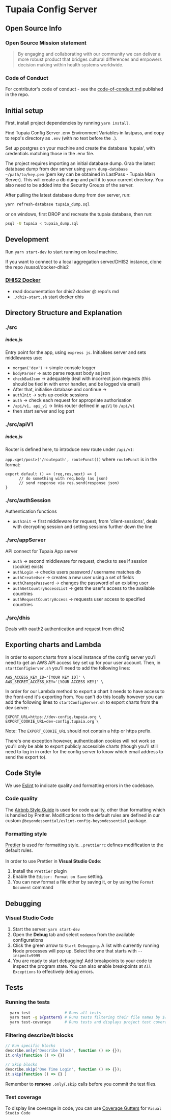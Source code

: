 # Tupaia Config Server

## Open Source Info

### Open Source Mission statement

> By engaging and collaborating with our community we can deliver a more robust product that bridges cultural differences and empowers decision making within health systems worldwide.

### Code of Conduct

For contributor's code of conduct - see the [code-of-conduct.md](https://gitlab.com/beyond-essential/tupaia/blob/master/code-of-conduct.md) published in the repo.

## Initial setup

First, install project dependencies by running `yarn install`.

Find Tupaia Config Server .env Environment Variables in lastpass, and copy to repo's directory as `.env`
(with no text before the `.`).

Set up postgres on your machine and create the database 'tupaia', with credentials matching those in
the .env file.

The project requires importing an initial database dump. Grab the latest database dump from dev server using `yarn dump-database ~/path/to/key.pem` (pem key can be obtained in LastPass - Tupaia Main Server). This will create a db dump and pull it to your current directory. You also need to be added into the Security Groups of the server.

After pulling the latest database dump from dev server, run:

```bash
yarn refresh-database tupaia_dump.sql
```

or on windows, first DROP and recreate the tupaia database, then run:

```bash
psql -U tupaia < tupaia_dump.sql
```

## Development

Run `yarn start-dev` to start running on local machine.

If you want to connect to a local aggregation server/DHIS2 instance, clone the repo /sussol/docker-dhis2

### [DHIS2 Docker](https://github.com/sussol/docker-dhis2)

- read documentation for dhis2 docker @ repo's md
- `./dhis-start.sh` start docker dhis

## Directory Structure and Explanation

### ./src

##### index.js

Entry point for the app, using `express js`. Initialises server and sets middlewares use:

- `morgan('dev')` -> simple console logger
- `bodyParser` -> auto parse request body as json
- `checkBadJson` -> adequately deal with incorrect json requests (this should be tied in with error handler, and be logged via email)
- After that, initialise database and continue ->
- `authInit` -> sets up cookie sessions
- `auth` -> check each request for appropriate authorisation
- `/api/v1, api_v1` -> links router defined in `apiV1` to `/api/v1`
- then start server and log port

### ./src/apiV1

##### index.js

Router is defined here, to introduce new route under `/api/v1`:

`app.<get/post>('/routepath', routeFunct())` where `routeFunct` is in the format:

```
export default () => (req,res,next) => {
      // do something with req.body (as json)
      // send response via res.send(response json)
}
```

### ./src/authSession

Authentication functions

- `authInit` -> first middleware for request, from 'client-sessions', deals with decrypting session and setting sessions further down the line

### ./src/appServer

API connect for Tupaia App server

- `auth` -> second middleware for request, checks to see if session (cookie) exists
- `authLogin` -> checks users password / username matches db
- `authCreateUser` -> creates a new user using a set of fields
- `authChangePassword` -> changes the password of an existing user
- `authGetCountryAccessList` -> gets the user's access to the available countries
- `authRequestCountryAccess` -> requests user access to specified countries

### ./src/dhis

Deals with oauth2 authentication and request from dhis2

## Exporting charts and Lambda

In order to export charts from a local instance of the config server you'll need to
get an AWS API access key set up for your user account. Then, in `startConfigServer.sh` you'll need to add the following lines:

```
AWS_ACCESS_KEY_ID='[YOUR KEY ID]' \
AWS_SECRET_ACCESS_KEY='[YOUR ACCESS KEY]' \
```

In order for our Lambda method to export a chart it needs to have access to the front-end it's exporting from. You can't do this locally however you can add the following lines to `startConfigServer.sh` to export charts from the dev server:

```
EXPORT_URL=https://dev-config.tupaia.org \
EXPORT_COOKIE_URL=dev-config.tupaia.org \
```

Note: The `EXPORT_COOKIE_URL` should not contain a http or https prefix.

There's one exception however, authentication cookies will not work so you'll only be able to export publicly accessible charts (though you'll still need to log in in order for the config server to know which email address to send the export to).

## Code Style

We use [Eslint](https://eslint.org/) to indicate quality and formatting errors in the codebase.

### Code quality

The [Airbnb Style Guide](https://github.com/airbnb/javascript) is used for code quality, other than formatting which is handled by Prettier. Modifications to the default rules are defined in our custom `@beyondessential/eslint-config-beyondessential` package.

### Formatting style

[Prettier](https://prettier.io/) is used for formatting style. `.prettierrc` defines modification to the default rules. \
\
In order to use Prettier in **Visual Studio Code**:

1. Install the `Prettier` plugin
2. Enable the `Editor: Format on Save` setting.
3. You can now format a file either by saving it, or by using the `Format Document` command

## Debugging

### Visual Studio Code

1. Start the server: `yarn start-dev`
2. Open the **Debug** tab and select `nodemon` from the available configurations
3. Click the green arrow to `Start Debugging`. A list with currently running Node processes will pop up. Select the one that starts with `--inspect=9999`
4. You are ready to start debugging! Add breakpoints to your code to inspect the program state. You can also enable breakpoints at `All Exceptions` to effectively
   debug errors.

## Tests

### Running the tests

```bash
  yarn test               # Runs all tests
  yarn test -g ${pattern} # Runs tests filtering their file names by ${pattern}
  yarn test-coverage      # Runs tests and displays project test coverage
```

### Filtering describe/it blocks

```js
// Run specific blocks
describe.only('Describe block', function () => {});
it.only(function () => {})

// Skip blocks
describe.skip('One Time Login', function () => {});
it.skip(function () => {} )
```

Remember to **remove** `.only`/`.skip` calls before you commit the test files.

### Test coverage

To display line coverage in code, you can use [Coverage Gutters](https://marketplace.visualstudio.com/items?itemName=ryanluker.vscode-coverage-gutters) for `Visual Studio Code`
